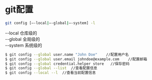 # git配置
```bash
git config [–-local|–-global|–-system] -l
```

--local 仓库级的<br>
--global 全局级的<br>
--system 系统级的

```bash
$ git config --global user.name "John Doe"    //配置用户名
$ git config --global user.email johndoe@example.com    //配置邮箱
$ git config --global credential.helper store   //保存密码
$ git config --global --list  //查看配置信息
$ git config --local --l  //查看当前配置信息
```
